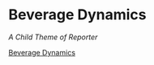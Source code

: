 # Beverage Dynamics
*A Child Theme of Reporter*

[Beverage Dynamics][bdx]

[bdx]: http://www.beveragedynamics.com/ "Beverage Dynamics"